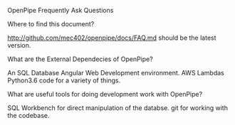 OpenPipe Frequently Ask Questions

Where to find this document?

http://github.com/mec402/openpipe/docs/FAQ.md should be the latest version.

What are the External Dependecies of OpenPipe?

An SQL Database
Angular Web Development environment.
AWS Lambdas
Python3.6 code for a variety of things.

What are useful tools for doing development work with OpenPipe?

SQL Workbench for direct manipulation of the databse.
git for working with the codebase.


